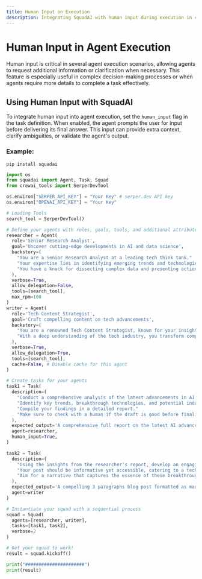 ```yaml
---
title: Human Input on Execution
description: Integrating SquadAI with human input during execution in complex decision-making processes and leveraging the full capabilities of the agent's attributes and tools.
---
```


# Human Input in Agent Execution

Human input is critical in several agent execution scenarios, allowing agents to request additional information or clarification when necessary. This feature is especially useful in complex decision-making processes or when agents require more details to complete a task effectively.

## Using Human Input with SquadAI

To integrate human input into agent execution, set the `human_input` flag in the task definition. When enabled, the agent prompts the user for input before delivering its final answer. This input can provide extra context, clarify ambiguities, or validate the agent's output.

### Example:

```shell
pip install squadai
```

```python
import os
from squadai import Agent, Task, Squad
from crewai_tools import SerperDevTool

os.environ["SERPER_API_KEY"] = "Your Key" # serper.dev API key
os.environ["OPENAI_API_KEY"] = "Your Key"

# Loading Tools
search_tool = SerperDevTool()

# Define your agents with roles, goals, tools, and additional attributes
researcher = Agent(
  role='Senior Research Analyst',
  goal='Uncover cutting-edge developments in AI and data science',
  backstory=(
    "You are a Senior Research Analyst at a leading tech think tank."
    "Your expertise lies in identifying emerging trends and technologies in AI and data science."
    "You have a knack for dissecting complex data and presenting actionable insights."
  ),
  verbose=True,
  allow_delegation=False,
  tools=[search_tool],
  max_rpm=100
)
writer = Agent(
  role='Tech Content Strategist',
  goal='Craft compelling content on tech advancements',
  backstory=(
    "You are a renowned Tech Content Strategist, known for your insightful and engaging articles on technology and innovation."
    "With a deep understanding of the tech industry, you transform complex concepts into compelling narratives."
  ),
  verbose=True,
  allow_delegation=True,
  tools=[search_tool],
  cache=False, # Disable cache for this agent
)

# Create tasks for your agents
task1 = Task(
  description=(
    "Conduct a comprehensive analysis of the latest advancements in AI in 2024."
    "Identify key trends, breakthrough technologies, and potential industry impacts."
    "Compile your findings in a detailed report."
    "Make sure to check with a human if the draft is good before finalizing your answer."
  ),
  expected_output='A comprehensive full report on the latest AI advancements in 2024, leave nothing out',
  agent=researcher,
  human_input=True,
)

task2 = Task(
  description=(
    "Using the insights from the researcher's report, develop an engaging blog post that highlights the most significant AI advancements."
    "Your post should be informative yet accessible, catering to a tech-savvy audience."
    "Aim for a narrative that captures the essence of these breakthroughs and their implications for the future."
  ),
  expected_output='A compelling 3 paragraphs blog post formatted as markdown about the latest AI advancements in 2024',
  agent=writer
)

# Instantiate your squad with a sequential process
squad = Squad(
  agents=[researcher, writer],
  tasks=[task1, task2],
  verbose=2
)

# Get your squad to work!
result = squad.kickoff()

print("######################")
print(result)
```